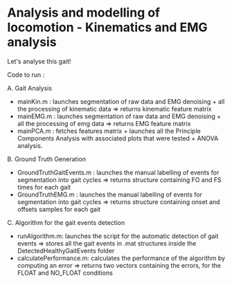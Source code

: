 # Analysis and modelling of locomotion - Kinematics and EMG analysis
Let's analyse this gait!

Code to run : 

A. Gait Analysis
- mainKin.m : launches segmentation of raw data and EMG denoising + all the processing of kinematic data => returns kinematic feature matrix
- mainEMG.m : launches segmentation of raw data and EMG denoising + all the processing of emg data => returns EMG feature matrix
- mainPCA.m : fetches features matrix + launches all the Principle Components Analysis with associated plots that were tested + ANOVA analysis.

B. Ground Truth Generation
- GroundTruthGaitEvents.m : launches the manual labelling of events for segmentation into gait cycles => returns structure containing FO and FS times for each gait 
- GroundTruthEMG.m :  launches the manual labelling of events for segmentation into gait cycles => returns structure containing onset and offsets samples for each gait 

C. Algorithm for the gait events detection 
- runAlgorithm.m: launches the script for the automatic detection of gait events => stores all the gait events in .mat structures inside the DetectedHealthyGaitEvents folder
- calculatePerformance.m: calculates the performance of the algorithm by computing an error => returns two vectors containing the errors, for the FLOAT and NO_FLOAT conditions

